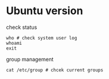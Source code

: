 # Ubuntu version

check status
```
who # check system user log
whoami
exit
```

group management
```
cat /etc/group # chcek current groups

```
